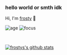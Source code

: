 ### hello world or smth idk
Hi, I'm [frosty](https://youtube.com/frostyhq) 👋

![age](https://img.shields.io/badge/age-16-blue)
![focus](https://img.shields.io/badge/focus-TecknixClient-brightgreen)

<br />

[![frostys's github stats](https://github-readme-stats.vercel.app/api?username=egirlfrosty&show_icons=true)](https://github.com/egirlfrosty)


